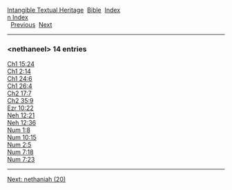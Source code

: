 [Intangible Textual Heritage](../../index)  [Bible](../index) 
[Index](index)   
[n Index](_n_)  
  [Previous](c07813)  [Next](c07815) 

------------------------------------------------------------------------

### &lt;nethaneel&gt; 14 entries

[Ch1 15:24](../kjv/ch1015.htm#024)  
[Ch1 2:14](../kjv/ch1002.htm#014)  
[Ch1 24:6](../kjv/ch1024.htm#006)  
[Ch1 26:4](../kjv/ch1026.htm#004)  
[Ch2 17:7](../kjv/ch2017.htm#007)  
[Ch2 35:9](../kjv/ch2035.htm#009)  
[Ezr 10:22](../kjv/ezr010.htm#022)  
[Neh 12:21](../kjv/neh012.htm#021)  
[Neh 12:36](../kjv/neh012.htm#036)  
[Num 1:8](../kjv/num001.htm#008)  
[Num 10:15](../kjv/num010.htm#015)  
[Num 2:5](../kjv/num002.htm#005)  
[Num 7:18](../kjv/num007.htm#018)  
[Num 7:23](../kjv/num007.htm#023)  

------------------------------------------------------------------------

[Next: nethaniah (20)](c07815)
